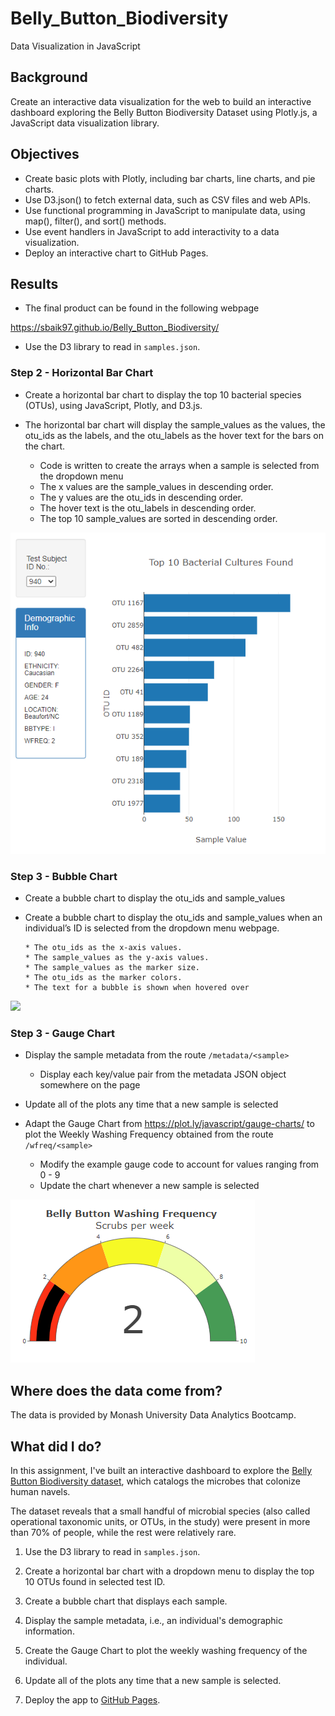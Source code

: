 # Belly_Button_Biodiversity
Data Visualization in JavaScript

## Background

Create an interactive data visualization for the web to build an interactive dashboard exploring the Belly Button Biodiversity Dataset using Plotly.js, a JavaScript data visualization library.
 

## Objectives

* Create basic plots with Plotly, including bar charts, line charts, and pie charts.
* Use D3.json() to fetch external data, such as CSV files and web APIs.
* Use functional programming in JavaScript to manipulate data, using map(), filter(), and sort() methods.
* Use event handlers in JavaScript to add interactivity to a data visualization.
* Deploy an interactive chart to GitHub Pages.

## Results

* The final product can be found in the following webpage

https://sbaik97.github.io/Belly_Button_Biodiversity/

* Use the D3 library to read in `samples.json`.


### Step 2 - Horizontal Bar Chart

* Create a horizontal bar chart to display the top 10 bacterial species (OTUs), using JavaScript, Plotly, and D3.js.
* The horizontal bar chart will display the  sample_values as the values, the otu_ids as the labels, and the  otu_labels as the hover text for the bars on
the chart.

    * Code is written to create the arrays when a sample is selected from the dropdown menu
    * The x values are the sample_values in descending order.
    * The y values are the otu_ids in descending order.
    * The hover text is the otu_labels in descending order.
    * The top 10 sample_values are sorted in descending order.

![](/image/barchart.png)

### Step 3 - Bubble Chart

* Create a  bubble chart to display the otu_ids and sample_values 
* Create a  bubble chart to display the otu_ids and sample_values when an individual’s ID is selected from the dropdown menu webpage.

      * The otu_ids as the x-axis values.
      * The sample_values as the y-axis values.
      * The sample_values as the marker size.
      * The otu_ids as the marker colors.
      * The text for a bubble is shown when hovered over

![](Images/image/bubblechart.png)

### Step 3 - Gauge Chart

* Display the sample metadata from the route `/metadata/<sample>`
    * Display each key/value pair from the metadata JSON object somewhere on the page

* Update all of the plots any time that a new sample is selected

* Adapt the Gauge Chart from <https://plot.ly/javascript/gauge-charts/> to plot the Weekly Washing Frequency obtained from the route `/wfreq/<sample>`
    * Modify the example gauge code to account for values ranging from 0 - 9
    * Update the chart whenever a new sample is selected

![](image/guage.png)






## Where does the data come from?

The data is provided by Monash University Data Analytics Bootcamp.

## What did I do?

In this assignment, I've built an interactive dashboard to explore the [Belly Button Biodiversity dataset](http://robdunnlab.com/projects/belly-button-biodiversity/), which catalogs the microbes that colonize human navels.

The dataset reveals that a small handful of microbial species (also called operational taxonomic units, or OTUs, in the study) were present in more than 70% of people, while the rest were relatively rare.

1. Use the D3 library to read in `samples.json`.

2. Create a horizontal bar chart with a dropdown menu to display the top 10 OTUs found in selected test ID.

3. Create a bubble chart that displays each sample.

4. Display the sample metadata, i.e., an individual's demographic information.

5. Create the Gauge Chart to plot the weekly washing frequency of the individual.

6. Update all of the plots any time that a new sample is selected.

7. Deploy the app to [GitHub Pages](https://momcancode.github.io/plotly-challenge/).
